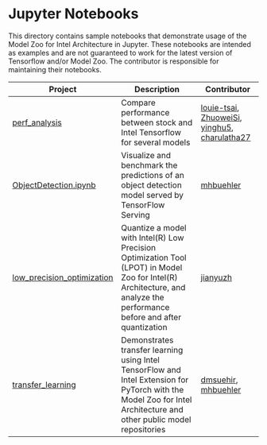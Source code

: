 # Jupyter Notebooks
  
This directory contains sample notebooks that demonstrate usage of the Model Zoo for Intel Architecture in Jupyter.
These notebooks are intended as examples and are not guaranteed to work for the latest version of Tensorflow and/or Model Zoo.
The contributor is responsible for maintaining their notebooks.

| Project | Description | Contributor |
| ------ | ------ | ------ |
| [perf_analysis](/docs/notebooks/perf_analysis) | Compare performance between stock and Intel Tensorflow for several models  | [louie-tsai](https://github.com/louie-tsai), [ZhuoweiSi](https://github.com/ZhuoweiSi), [yinghu5](https://github.com/yinghu5), [charulatha27](https://github.com/charulatha27)|
| [ObjectDetection.ipynb](ObjectDetection.ipynb) | Visualize and benchmark the predictions of an object detection model served by TensorFlow Serving  | [mhbuehler](https://github.com/mhbuehler) |
| [low_precision_optimization](/docs/notebooks/low_precision_optimization) | Quantize a model with Intel(R) Low Precision Optimization Tool (LPOT) in Model Zoo for Intel(R) Architecture, and analyze the performance before and after quantization  | [jianyuzh](https://github.com/NeoZhangJianyu) |
| [transfer_learning](/docs/notebooks/transfer_learning) | Demonstrates transfer learning using Intel TensorFlow and Intel Extension for PyTorch with the Model Zoo for Intel Architecture and other public model repositories | [dmsuehir](https://github.com/dmsuehir), [mhbuehler](https://github.com/mhbuehler) |
